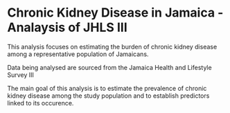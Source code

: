 # Chronic Kidney Disease  in Jamaica - Analaysis of JHLS III

This analysis focuses on estimating the burden of chronic kidney disease among a representative population of Jamaicans.

Data being analysed are sourced from the Jamaica Health and Lifestyle Survey III

The main goal of this analysis is to estimate the prevalence of chronic kidney disease among the study population and to establish predictors linked to its occurence. 

